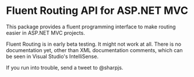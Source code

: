 Fluent Routing API for ASP.NET MVC
==================================

This package provides a fluent programming interface to make routing easier in ASP.NET MVC projects.

Fluent Routing is in early beta testing.  It might not work at all.  There is no documentation yet,
other than XML documentation comments, which can be seen in Visual Studio's IntelliSense.

If you run into trouble, send a tweet to @sharpjs.
